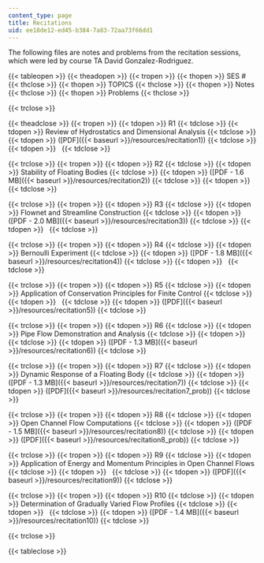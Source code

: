 ```yaml
---
content_type: page
title: Recitations
uid: ee18de12-ed45-b384-7a83-72aa73f66dd1
---
```


The following files are notes and problems from the recitation sessions, which were led by course TA David Gonzalez-Rodriguez.

{{< tableopen >}}
{{< theadopen >}}
{{< tropen >}}
{{< thopen >}}
SES #
{{< thclose >}}
{{< thopen >}}
TOPICS
{{< thclose >}}
{{< thopen >}}
Notes
{{< thclose >}}
{{< thopen >}}
Problems
{{< thclose >}}

{{< trclose >}}

{{< theadclose >}}
{{< tropen >}}
{{< tdopen >}}
R1
{{< tdclose >}}
{{< tdopen >}}
Review of Hydrostatics and Dimensional Analysis
{{< tdclose >}}
{{< tdopen >}}
([PDF]({{< baseurl >}}/resources/recitation1))
{{< tdclose >}}
{{< tdopen >}}
 
{{< tdclose >}}

{{< trclose >}}
{{< tropen >}}
{{< tdopen >}}
R2
{{< tdclose >}}
{{< tdopen >}}
Stability of Floating Bodies
{{< tdclose >}}
{{< tdopen >}}
([PDF - 1.6 MB]({{< baseurl >}}/resources/recitation2))
{{< tdclose >}}
{{< tdopen >}}
 
{{< tdclose >}}

{{< trclose >}}
{{< tropen >}}
{{< tdopen >}}
R3
{{< tdclose >}}
{{< tdopen >}}
Flownet and Streamline Construction
{{< tdclose >}}
{{< tdopen >}}
([PDF - 2.0 MB]({{< baseurl >}}/resources/recitation3))
{{< tdclose >}}
{{< tdopen >}}
 
{{< tdclose >}}

{{< trclose >}}
{{< tropen >}}
{{< tdopen >}}
R4
{{< tdclose >}}
{{< tdopen >}}
Bernoulli Experiment
{{< tdclose >}}
{{< tdopen >}}
([PDF - 1.8 MB]({{< baseurl >}}/resources/recitation4))
{{< tdclose >}}
{{< tdopen >}}
 
{{< tdclose >}}

{{< trclose >}}
{{< tropen >}}
{{< tdopen >}}
R5
{{< tdclose >}}
{{< tdopen >}}
Application of Conservation Principles for Finite Control
{{< tdclose >}}
{{< tdopen >}}
 
{{< tdclose >}}
{{< tdopen >}}
([PDF]({{< baseurl >}}/resources/recitation5))
{{< tdclose >}}

{{< trclose >}}
{{< tropen >}}
{{< tdopen >}}
R6
{{< tdclose >}}
{{< tdopen >}}
Pipe Flow Demonstration and Analysis
{{< tdclose >}}
{{< tdopen >}}
 
{{< tdclose >}}
{{< tdopen >}}
([PDF - 1.3 MB]({{< baseurl >}}/resources/recitation6))
{{< tdclose >}}

{{< trclose >}}
{{< tropen >}}
{{< tdopen >}}
R7
{{< tdclose >}}
{{< tdopen >}}
Dynamic Response of a Floating Body
{{< tdclose >}}
{{< tdopen >}}
([PDF - 1.3 MB]({{< baseurl >}}/resources/recitation7))
{{< tdclose >}}
{{< tdopen >}}
([PDF]({{< baseurl >}}/resources/recitation7_prob))
{{< tdclose >}}

{{< trclose >}}
{{< tropen >}}
{{< tdopen >}}
R8
{{< tdclose >}}
{{< tdopen >}}
Open Channel Flow Computations
{{< tdclose >}}
{{< tdopen >}}
([PDF - 1.5 MB]({{< baseurl >}}/resources/recitation8))
{{< tdclose >}}
{{< tdopen >}}
([PDF]({{< baseurl >}}/resources/recitation8_prob))
{{< tdclose >}}

{{< trclose >}}
{{< tropen >}}
{{< tdopen >}}
R9
{{< tdclose >}}
{{< tdopen >}}
Application of Energy and Momentum Principles in Open Channel Flows
{{< tdclose >}}
{{< tdopen >}}
 
{{< tdclose >}}
{{< tdopen >}}
([PDF]({{< baseurl >}}/resources/recitation9))
{{< tdclose >}}

{{< trclose >}}
{{< tropen >}}
{{< tdopen >}}
R10
{{< tdclose >}}
{{< tdopen >}}
Determination of Gradually Varied Flow Profiles
{{< tdclose >}}
{{< tdopen >}}
 
{{< tdclose >}}
{{< tdopen >}}
([PDF - 1.4 MB]({{< baseurl >}}/resources/recitation10))
{{< tdclose >}}

{{< trclose >}}

{{< tableclose >}}